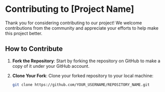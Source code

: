 # Contributing to [Project Name]

Thank you for considering contributing to our project! We welcome contributions from the community and appreciate your efforts to help make this project better.

## How to Contribute

1. **Fork the Repository**: Start by forking the repository on GitHub to make a copy of it under your GitHub account.

2. **Clone Your Fork**: Clone your forked repository to your local machine:
   ```bash
   git clone https://github.com/YOUR_USERNAME/REPOSITORY_NAME.git

